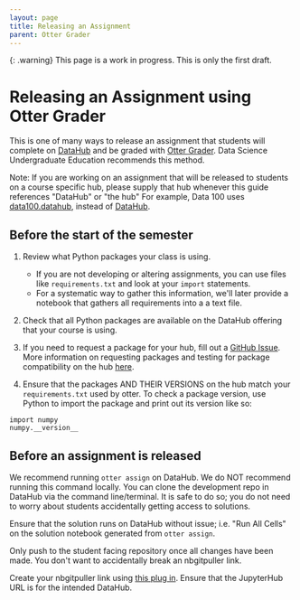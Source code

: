 ```yaml
---
layout: page
title: Releasing an Assignment
parent: Otter Grader
---
```


{: .warning}
This page is a work in progress. This is only the first draft.

# Releasing an Assignment using Otter Grader

This is one of many ways to release an assignment that students will complete on [DataHub](https://datahub.berkeley.edu/) and be graded with [Otter Grader](https://otter-grader.readthedocs.io/en/latest/index.html#). Data Science Undergraduate Education recommends this method.

Note: If you are working on an assignment that will be released to students on a course specific hub, please supply that hub whenever this guide references "DataHub" or "the hub" For example, Data 100 uses [data100.datahub](https://data100.datahub.berkeley.edu/), instead of [DataHub](https://datahub.berkeley.edu/).

## Before the start of the semester

1. Review what Python packages your class is using.
   * If you are not developing or altering assignments, you can use files like `requirements.txt` and look at your `import` statements.
   * For a systematic way to gather this information, we'll later provide a notebook that gathers all requirements into a a text file.

2. Check that all Python packages are available on the DataHub offering that your course is using.

3. If you need to request a package for your hub, fill out a [GitHub Issue](https://github.com/berkeley-dsep-infra/datahub/issues/new?assignees=&labels=support&template=datahub-package-addition---change-request.md&title=Request+python+package+X+for+class+Y). More information on requesting packages and testing for package compatibility on the hub [here](https://curriculum-guide.datahub.berkeley.edu/workflows/install-packages).

4. Ensure that the packages AND THEIR VERSIONS on the hub match your `requirements.txt` used by otter. To check a package version, use Python to import the package and print out its version like so:

```
import numpy
numpy.__version__
```

## Before an assignment is released

We recommend running `otter assign` on DataHub. We do NOT recommend running this command locally. You can clone the development repo in DataHub via the command line/terminal. It is safe to do so; you do not need to worry about students accidentally getting access to solutions.

Ensure that the solution runs on DataHub without issue; i.e. "Run All Cells" on the solution notebook generated from `otter assign`.

Only push to the student facing repository once all changes have been made. You don't want to accidentally break an nbgitpuller link.

Create your nbgitpuller link using [this plug in](https://chromewebstore.google.com/detail/datahub-link-generator/ijbgangngghdanhcnaliiobbiffocahf). Ensure that the JupyterHub URL is for the intended DataHub.
